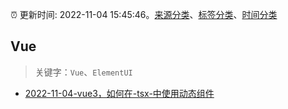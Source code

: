 :alarm_clock: 更新时间: 2022-11-04 15:45:46。[来源分类](../README.md)、[标签分类](../TAGS.md)、[时间分类](../TIMELINE.md)

## Vue


> 关键字：`Vue`、`ElementUI`



- [2022-11-04-vue3，如何在-tsx-中使用动态组件](https://www.v2ex.com/t/892793) 